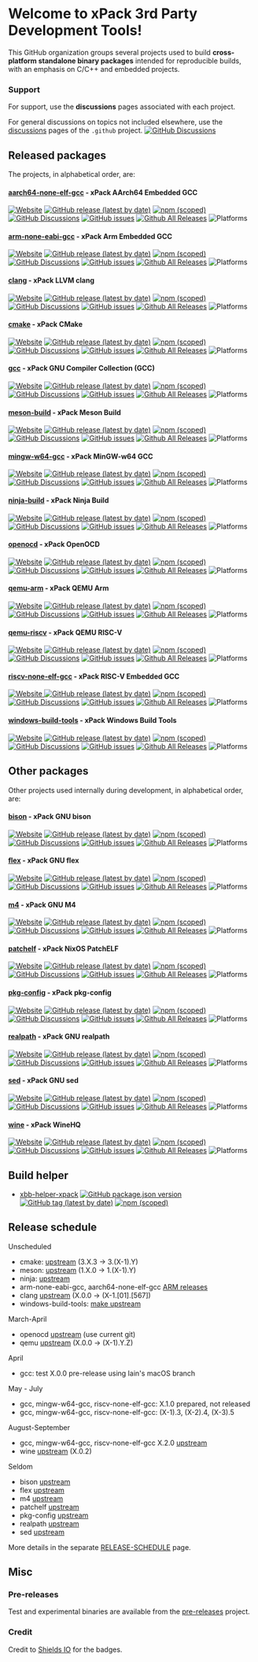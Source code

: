 # Welcome to xPack 3rd Party Development Tools!

This GitHub organization groups several projects used to build **cross-platform standalone binary packages** intended for reproducible builds, with an emphasis on C/C++ and embedded projects.


### Support

For support, use the **discussions** pages associated with each project.

For general discussions on topics not included elsewhere, use the [discussions](https://github.com/xpack-dev-tools/.github/discussions/) pages of the `.github` project.
[![GitHub Discussions](https://img.shields.io/github/discussions/xpack-dev-tools/.github)](https://github.com/xpack-dev-tools/.github/discussions/)

## Released packages

The projects, in alphabetical order, are:

#### [aarch64-none-elf-gcc](https://github.com/xpack-dev-tools/aarch64-none-elf-gcc-xpack/) - xPack AArch64 Embedded GCC

[![Website](https://img.shields.io/website?url=https%3A%2F%2Fxpack.github.io%2Faarch64-none-elf-gcc%2F)](https://xpack.github.io/aarch64-none-elf-gcc/)
[![GitHub release (latest by date)](https://img.shields.io/github/v/release/xpack-dev-tools/aarch64-none-elf-gcc-xpack)](https://github.com/xpack-dev-tools/aarch64-none-elf-gcc-xpack/releases/)
[![npm (scoped)](https://img.shields.io/npm/v/@xpack-dev-tools/aarch64-none-elf-gcc.svg)](https://www.npmjs.com/package/@xpack-dev-tools/aarch64-none-elf-gcc/)
[![GitHub Discussions](https://img.shields.io/github/discussions/xpack-dev-tools/aarch64-none-elf-gcc-xpack)](https://github.com/xpack-dev-tools/aarch64-none-elf-gcc-xpack/discussions/)
[![GitHub issues](https://img.shields.io/github/issues/xpack-dev-tools/aarch64-none-elf-gcc-xpack)](https://github.com/xpack-dev-tools/aarch64-none-elf-gcc-xpack/issues/)
[![Github All Releases](https://img.shields.io/github/downloads/xpack-dev-tools/aarch64-none-elf-gcc-xpack/total.svg)](https://github.com/xpack-dev-tools/aarch64-none-elf-gcc-xpack/releases/)
![Platforms](https://img.shields.io/badge/platform-Win%20%7C%20Mac%20%7C%20Linux%20-blue)

#### [arm-none-eabi-gcc](https://github.com/xpack-dev-tools/arm-none-eabi-gcc-xpack/) - xPack Arm Embedded GCC

[![Website](https://img.shields.io/website?url=https%3A%2F%2Fxpack.github.io%2Farm-none-eabi-gcc%2F)](https://xpack.github.io/arm-none-eabi-gcc/)
[![GitHub release (latest by date)](https://img.shields.io/github/v/release/xpack-dev-tools/arm-none-eabi-gcc-xpack)](https://github.com/xpack-dev-tools/arm-none-eabi-gcc-xpack/releases/)
[![npm (scoped)](https://img.shields.io/npm/v/@xpack-dev-tools/arm-none-eabi-gcc.svg)](https://www.npmjs.com/package/@xpack-dev-tools/arm-none-eabi-gcc/)
[![GitHub Discussions](https://img.shields.io/github/discussions/xpack-dev-tools/arm-none-eabi-gcc-xpack)](https://github.com/xpack-dev-tools/arm-none-eabi-gcc-xpack/discussions/)
[![GitHub issues](https://img.shields.io/github/issues/xpack-dev-tools/arm-none-eabi-gcc-xpack)](https://github.com/xpack-dev-tools/arm-none-eabi-gcc-xpack/issues/)
[![Github All Releases](https://img.shields.io/github/downloads/xpack-dev-tools/arm-none-eabi-gcc-xpack/total.svg)](https://github.com/xpack-dev-tools/arm-none-eabi-gcc-xpack/releases/)
![Platforms](https://img.shields.io/badge/platform-Win%20%7C%20Mac%20%7C%20Linux%20-blue)

#### [clang](https://github.com/xpack-dev-tools/clang-xpack/) - xPack LLVM clang

[![Website](https://img.shields.io/website?url=https%3A%2F%2Fxpack.github.io%2Fclang%2F)](https://xpack.github.io/clang/)
[![GitHub release (latest by date)](https://img.shields.io/github/v/release/xpack-dev-tools/clang-xpack)](https://github.com/xpack-dev-tools/clang-xpack/releases/)
[![npm (scoped)](https://img.shields.io/npm/v/@xpack-dev-tools/clang.svg)](https://www.npmjs.com/package/@xpack-dev-tools/clang/)
[![GitHub Discussions](https://img.shields.io/github/discussions/xpack-dev-tools/clang-xpack)](https://github.com/xpack-dev-tools/clang-xpack/discussions/)
[![GitHub issues](https://img.shields.io/github/issues/xpack-dev-tools/clang-xpack)](https://github.com/xpack-dev-tools/clang-xpack/issues/)
[![Github All Releases](https://img.shields.io/github/downloads/xpack-dev-tools/clang-xpack/total.svg)](https://github.com/xpack-dev-tools/clang-xpack/releases/)
![Platforms](https://img.shields.io/badge/platform-Win%20%7C%20Mac%20%7C%20Linux%20-blue)

#### [cmake](https://github.com/xpack-dev-tools/cmake-xpack/) - xPack CMake

[![Website](https://img.shields.io/website?url=https%3A%2F%2Fxpack.github.io%2Fcmake%2F)](https://xpack.github.io/cmake/)
[![GitHub release (latest by date)](https://img.shields.io/github/v/release/xpack-dev-tools/cmake-xpack)](https://github.com/xpack-dev-tools/cmake-xpack/releases/)
[![npm (scoped)](https://img.shields.io/npm/v/@xpack-dev-tools/cmake.svg)](https://www.npmjs.com/package/@xpack-dev-tools/cmake/)
[![GitHub Discussions](https://img.shields.io/github/discussions/xpack-dev-tools/cmake-xpack)](https://github.com/xpack-dev-tools/cmake-xpack/discussions/)
[![GitHub issues](https://img.shields.io/github/issues/xpack-dev-tools/cmake-xpack)](https://github.com/xpack-dev-tools/cmake-xpack/issues/)
[![Github All Releases](https://img.shields.io/github/downloads/xpack-dev-tools/cmake-xpack/total.svg)](https://github.com/xpack-dev-tools/cmake-xpack/releases/)
![Platforms](https://img.shields.io/badge/platform-Win%20%7C%20Mac%20%7C%20Linux%20-blue)

#### [gcc](https://github.com/xpack-dev-tools/gcc-xpack/) - xPack GNU Compiler Collection (GCC)

[![Website](https://img.shields.io/website?url=https%3A%2F%2Fxpack.github.io%2Fgcc%2F)](https://xpack.github.io/gcc/)
[![GitHub release (latest by date)](https://img.shields.io/github/v/release/xpack-dev-tools/gcc-xpack)](https://github.com/xpack-dev-tools/gcc-xpack/releases/)
[![npm (scoped)](https://img.shields.io/npm/v/@xpack-dev-tools/gcc.svg)](https://www.npmjs.com/package/@xpack-dev-tools/gcc/)
[![GitHub Discussions](https://img.shields.io/github/discussions/xpack-dev-tools/gcc-xpack)](https://github.com/xpack-dev-tools/gcc-xpack/discussions/)
[![GitHub issues](https://img.shields.io/github/issues/xpack-dev-tools/gcc-xpack)](https://github.com/xpack-dev-tools/gcc-xpack/issues/)
[![Github All Releases](https://img.shields.io/github/downloads/xpack-dev-tools/gcc-xpack/total.svg)](https://github.com/xpack-dev-tools/gcc-xpack/releases/)
![Platforms](https://img.shields.io/badge/platform-Win%20%7C%20Mac%20%7C%20Linux%20-blue)

#### [meson-build](https://github.com/xpack-dev-tools/meson-build-xpack/) - xPack Meson Build

[![Website](https://img.shields.io/website?url=https%3A%2F%2Fxpack.github.io%2Fmeson-build%2F)](https://xpack.github.io/meson-build/)
[![GitHub release (latest by date)](https://img.shields.io/github/v/release/xpack-dev-tools/meson-build-xpack)](https://github.com/xpack-dev-tools/meson-build-xpack/releases/)
[![npm (scoped)](https://img.shields.io/npm/v/@xpack-dev-tools/meson-build.svg?color=blue)](https://www.npmjs.com/package/@xpack-dev-tools/meson-build/)
[![GitHub Discussions](https://img.shields.io/github/discussions/xpack-dev-tools/meson-build-xpack)](https://github.com/xpack-dev-tools/meson-build-xpack/discussions/)
[![GitHub issues](https://img.shields.io/github/issues/xpack-dev-tools/meson-build-xpack)](https://github.com/xpack-dev-tools/meson-build-xpack/issues/)
[![Github All Releases](https://img.shields.io/github/downloads/xpack-dev-tools/meson-build-xpack/total.svg)](https://github.com/xpack-dev-tools/meson-build-xpack/releases/)
![Platforms](https://img.shields.io/badge/platform-Win%20%7C%20Mac%20%7C%20Linux%20-blue)

#### [mingw-w64-gcc](https://github.com/xpack-dev-tools/mingw-w64-gcc-xpack/) - xPack MinGW-w64 GCC

[![Website](https://img.shields.io/website?url=https%3A%2F%2Fxpack.github.io%2Fmingw-w64-gcc%2F)](https://xpack.github.io/mingw-w64-gcc/)
[![GitHub release (latest by date)](https://img.shields.io/github/v/release/xpack-dev-tools/mingw-w64-gcc-xpack)](https://github.com/xpack-dev-tools/mingw-w64-gcc-xpack/releases/)
[![npm (scoped)](https://img.shields.io/npm/v/@xpack-dev-tools/mingw-w64-gcc.svg)](https://www.npmjs.com/package/@xpack-dev-tools/mingw-w64-gcc/)
[![GitHub Discussions](https://img.shields.io/github/discussions/xpack-dev-tools/mingw-w64-gcc-xpack)](https://github.com/xpack-dev-tools/mingw-w64-gcc-xpack/discussions/)
[![GitHub issues](https://img.shields.io/github/issues/xpack-dev-tools/mingw-w64-gcc-xpack)](https://github.com/xpack-dev-tools/mingw-w64-gcc-xpack/issues/)
[![Github All Releases](https://img.shields.io/github/downloads/xpack-dev-tools/mingw-w64-gcc-xpack/total.svg)](https://github.com/xpack-dev-tools/mingw-w64-gcc-xpack/releases/)
![Platforms](https://img.shields.io/badge/platform-Win%20%7C%20Mac%20%7C%20Linux%20-blue)

#### [ninja-build](https://github.com/xpack-dev-tools/ninja-build-xpack/) - xPack Ninja Build

[![Website](https://img.shields.io/website?url=https%3A%2F%2Fxpack.github.io%2Fninja-build%2F)](https://xpack.github.io/ninja-build/)
[![GitHub release (latest by date)](https://img.shields.io/github/v/release/xpack-dev-tools/ninja-build-xpack)](https://github.com/xpack-dev-tools/ninja-build-xpack/releases/)
[![npm (scoped)](https://img.shields.io/npm/v/@xpack-dev-tools/ninja-build.svg)](https://www.npmjs.com/package/@xpack-dev-tools/ninja-build/)
[![GitHub Discussions](https://img.shields.io/github/discussions/xpack-dev-tools/ninja-build-xpack)](https://github.com/xpack-dev-tools/ninja-build-xpack/discussions/)
[![GitHub issues](https://img.shields.io/github/issues/xpack-dev-tools/ninja-build-xpack)](https://github.com/xpack-dev-tools/ninja-build-xpack/issues/)
[![Github All Releases](https://img.shields.io/github/downloads/xpack-dev-tools/ninja-build-xpack/total.svg)](https://github.com/xpack-dev-tools/ninja-build-xpack/releases/)
![Platforms](https://img.shields.io/badge/platform-Win%20%7C%20Mac%20%7C%20Linux%20-blue)

#### [openocd](https://github.com/xpack-dev-tools/openocd-xpack/) - xPack OpenOCD

[![Website](https://img.shields.io/website?url=https%3A%2F%2Fxpack-dev-tools.github.io%2Fopenocd-xpack%2F)](https://xpack-dev-tools.github.io/openocd-xpack/)
[![GitHub release (latest by date)](https://img.shields.io/github/v/release/xpack-dev-tools/openocd-xpack)](https://github.com/xpack-dev-tools/openocd-xpack/releases/)
[![npm (scoped)](https://img.shields.io/npm/v/@xpack-dev-tools/openocd?color=blue)](https://www.npmjs.com/package/@xpack-dev-tools/openocd/)
[![GitHub Discussions](https://img.shields.io/github/discussions/xpack-dev-tools/openocd-xpack)](https://github.com/xpack-dev-tools/openocd-xpack/discussions/)
[![GitHub issues](https://img.shields.io/github/issues/xpack-dev-tools/openocd-xpack)](https://github.com/xpack-dev-tools/openocd-xpack/issues/)
[![Github All Releases](https://img.shields.io/github/downloads/xpack-dev-tools/openocd-xpack/total.svg)](https://github.com/xpack-dev-tools/openocd-xpack/releases/)
![Platforms](https://img.shields.io/badge/platform-Win%20%7C%20Mac%20%7C%20Linux%20-blue)

#### [qemu-arm](https://github.com/xpack-dev-tools/qemu-arm-xpack/) - xPack QEMU Arm

[![Website](https://img.shields.io/website?url=https%3A%2F%2Fxpack.github.io%2Fqemu-arm%2F)](https://xpack.github.io/qemu-arm/)
[![GitHub release (latest by date)](https://img.shields.io/github/v/release/xpack-dev-tools/qemu-arm-xpack)](https://github.com/xpack-dev-tools/qemu-arm-xpack/releases/)
[![npm (scoped)](https://img.shields.io/npm/v/@xpack-dev-tools/qemu-arm.svg)](https://www.npmjs.com/package/@xpack-dev-tools/qemu-arm/)
[![GitHub Discussions](https://img.shields.io/github/discussions/xpack-dev-tools/qemu-arm-xpack)](https://github.com/xpack-dev-tools/qemu-arm-xpack/discussions/)
[![GitHub issues](https://img.shields.io/github/issues/xpack-dev-tools/qemu-arm-xpack)](https://github.com/xpack-dev-tools/qemu-arm-xpack/issues/)
[![Github All Releases](https://img.shields.io/github/downloads/xpack-dev-tools/qemu-arm-xpack/total.svg)](https://github.com/xpack-dev-tools/qemu-arm-xpack/releases/)
![Platforms](https://img.shields.io/badge/platform-Win%20%7C%20Mac%20%7C%20Linux%20-blue)

#### [qemu-riscv](https://github.com/xpack-dev-tools/qemu-riscv-xpack/) - xPack QEMU RISC-V

[![Website](https://img.shields.io/website?url=https%3A%2F%2Fxpack.github.io%2Fqemu-riscv%2F)](https://xpack.github.io/qemu-riscv/)
[![GitHub release (latest by date)](https://img.shields.io/github/v/release/xpack-dev-tools/qemu-riscv-xpack)](https://github.com/xpack-dev-tools/qemu-riscv-xpack/releases/)
[![npm (scoped)](https://img.shields.io/npm/v/@xpack-dev-tools/qemu-riscv.svg)](https://www.npmjs.com/package/@xpack-dev-tools/qemu-riscv/)
[![GitHub Discussions](https://img.shields.io/github/discussions/xpack-dev-tools/qemu-riscv-xpack)](https://github.com/xpack-dev-tools/qemu-riscv-xpack/discussions/)
[![GitHub issues](https://img.shields.io/github/issues/xpack-dev-tools/qemu-riscv-xpack)](https://github.com/xpack-dev-tools/qemu-riscv-xpack/issues/)
[![Github All Releases](https://img.shields.io/github/downloads/xpack-dev-tools/qemu-riscv-xpack/total.svg)](https://github.com/xpack-dev-tools/qemu-riscv-xpack/releases/)
![Platforms](https://img.shields.io/badge/platform-Win%20%7C%20Mac%20%7C%20Linux%20-blue)

#### [riscv-none-elf-gcc](https://github.com/xpack-dev-tools/riscv-none-elf-gcc-xpack/) - xPack RISC-V Embedded GCC

[![Website](https://img.shields.io/website?url=https%3A%2F%2Fxpack-dev-tools.github.io%2Friscv-none-elf-gcc-xpack%2F)
](https://xpack-dev-tools.github.io/riscv-none-elf-gcc-xpack/)
[![GitHub release (latest by date)](https://img.shields.io/github/v/release/xpack-dev-tools/riscv-none-elf-gcc-xpack)](https://github.com/xpack-dev-tools/riscv-none-elf-gcc-xpack/releases/)
[![npm (scoped)](https://img.shields.io/npm/v/@xpack-dev-tools/riscv-none-elf-gcc.svg)](https://www.npmjs.com/package/@xpack-dev-tools/riscv-none-elf-gcc/)
[![GitHub Discussions](https://img.shields.io/github/discussions/xpack-dev-tools/riscv-none-elf-gcc-xpack)](https://github.com/xpack-dev-tools/riscv-none-elf-gcc-xpack/discussions/)
[![GitHub issues](https://img.shields.io/github/issues/xpack-dev-tools/riscv-none-elf-gcc-xpack)](https://github.com/xpack-dev-tools/riscv-none-elf-gcc-xpack/issues/)
[![Github All Releases](https://img.shields.io/github/downloads/xpack-dev-tools/riscv-none-elf-gcc-xpack/total.svg)](https://github.com/xpack-dev-tools/riscv-none-elf-gcc-xpack/releases/)
![Platforms](https://img.shields.io/badge/platform-Win%20%7C%20Mac%20%7C%20Linux%20-blue)

#### [windows-build-tools](https://github.com/xpack-dev-tools/windows-build-tools-xpack/) - xPack Windows Build Tools

[![Website](https://img.shields.io/website?url=https%3A%2F%2Fxpack.github.io%2Fwindows-build-tools%2F)](https://xpack.github.io/windows-build-tools/)
[![GitHub release (latest by date)](https://img.shields.io/github/v/release/xpack-dev-tools/windows-build-tools-xpack)](https://github.com/xpack-dev-tools/windows-build-tools-xpack/releases/)
[![npm (scoped)](https://img.shields.io/npm/v/@xpack-dev-tools/windows-build-tools.svg)](https://www.npmjs.com/package/@xpack-dev-tools/windows-build-tools/)
[![GitHub Discussions](https://img.shields.io/github/discussions/xpack-dev-tools/windows-build-tools-xpack)](https://github.com/xpack-dev-tools/windows-build-tools-xpack/discussions/)
[![GitHub issues](https://img.shields.io/github/issues/xpack-dev-tools/windows-build-tools-xpack)](https://github.com/xpack-dev-tools/windows-build-tools-xpack/issues/)
[![Github All Releases](https://img.shields.io/github/downloads/xpack-dev-tools/windows-build-tools-xpack/total.svg)](https://github.com/xpack-dev-tools/windows-build-tools-xpack/releases/)
![Platforms](https://img.shields.io/badge/platform-Win%20-blue)

## Other packages

Other projects used internally during development, in alphabetical order, are:

#### [bison](https://github.com/xpack-dev-tools/bison-xpack/) - xPack GNU bison

[![Website](https://img.shields.io/website?url=https%3A%2F%2Fxpack.github.io%2Fbison%2F)](https://xpack.github.io/dev-tools/bison/)
[![GitHub release (latest by date)](https://img.shields.io/github/v/release/xpack-dev-tools/bison-xpack)](https://github.com/xpack-dev-tools/bison-xpack/releases/)
[![npm (scoped)](https://img.shields.io/npm/v/@xpack-dev-tools/bison.svg?color=blue)](https://www.npmjs.com/package/@xpack-dev-tools/bison/)
[![GitHub Discussions](https://img.shields.io/github/discussions/xpack-dev-tools/bison-xpack)](https://github.com/xpack-dev-tools/bison-xpack/discussions/)
[![GitHub issues](https://img.shields.io/github/issues/xpack-dev-tools/bison-xpack)](https://github.com/xpack-dev-tools/bison-xpack/issues/)
[![Github All Releases](https://img.shields.io/github/downloads/xpack-dev-tools/bison-xpack/total.svg)](https://github.com/xpack-dev-tools/bison-xpack/releases/)
![Platforms](https://img.shields.io/badge/platform-Mac%20%7C%20Linux%20-blue)

#### [flex](https://github.com/xpack-dev-tools/flex-xpack/) - xPack GNU flex

[![Website](https://img.shields.io/website?url=https%3A%2F%2Fxpack.github.io%2Fflex%2F)](https://xpack.github.io/dev-tools/flex/)
[![GitHub release (latest by date)](https://img.shields.io/github/v/release/xpack-dev-tools/flex-xpack)](https://github.com/xpack-dev-tools/flex-xpack/releases/)
[![npm (scoped)](https://img.shields.io/npm/v/@xpack-dev-tools/flex.svg?color=blue)](https://www.npmjs.com/package/@xpack-dev-tools/flex/)
[![GitHub Discussions](https://img.shields.io/github/discussions/xpack-dev-tools/flex-xpack)](https://github.com/xpack-dev-tools/flex-xpack/discussions/)
[![GitHub issues](https://img.shields.io/github/issues/xpack-dev-tools/flex-xpack)](https://github.com/xpack-dev-tools/flex-xpack/issues/)
[![Github All Releases](https://img.shields.io/github/downloads/xpack-dev-tools/flex-xpack/total.svg)](https://github.com/xpack-dev-tools/flex-xpack/releases/)
![Platforms](https://img.shields.io/badge/platform-Mac%20%7C%20Linux%20-blue)

#### [m4](https://github.com/xpack-dev-tools/m4-xpack/) - xPack GNU M4

[![Website](https://img.shields.io/website?url=https%3A%2F%2Fxpack.github.io%2Fm4%2F)](https://xpack.github.io/dev-tools/m4/)
[![GitHub release (latest by date)](https://img.shields.io/github/v/release/xpack-dev-tools/m4-xpack)](https://github.com/xpack-dev-tools/m4-xpack/releases/)
[![npm (scoped)](https://img.shields.io/npm/v/@xpack-dev-tools/m4.svg?color=blue)](https://www.npmjs.com/package/@xpack-dev-tools/m4/)
[![GitHub Discussions](https://img.shields.io/github/discussions/xpack-dev-tools/m4-xpack)](https://github.com/xpack-dev-tools/m4-xpack/discussions/)
[![GitHub issues](https://img.shields.io/github/issues/xpack-dev-tools/m4-xpack)](https://github.com/xpack-dev-tools/m4-xpack/issues/)
[![Github All Releases](https://img.shields.io/github/downloads/xpack-dev-tools/m4-xpack/total.svg)](https://github.com/xpack-dev-tools/m4-xpack/releases/)
![Platforms](https://img.shields.io/badge/platform-Mac%20%7C%20Linux%20-blue)

#### [patchelf](https://github.com/xpack-dev-tools/patchelf-xpack/) - xPack NixOS PatchELF

[![Website](https://img.shields.io/website?url=https%3A%2F%2Fxpack.github.io%2Fpatchelf%2F)](https://xpack.github.io/dev-tools/dev-tools/patchelf/)
[![GitHub release (latest by date)](https://img.shields.io/github/v/release/xpack-dev-tools/patchelf-xpack)](https://github.com/xpack-dev-tools/patchelf-xpack/releases/)
[![npm (scoped)](https://img.shields.io/npm/v/@xpack-dev-tools/patchelf?color=blue)](https://www.npmjs.com/package/@xpack-dev-tools/patchelf/)
[![GitHub Discussions](https://img.shields.io/github/discussions/xpack-dev-tools/patchelf-xpack)](https://github.com/xpack-dev-tools/patchelf-xpack/discussions/)
[![GitHub issues](https://img.shields.io/github/issues/xpack-dev-tools/patchelf-xpack)](https://github.com/xpack-dev-tools/patchelf-xpack/issues/)
[![Github All Releases](https://img.shields.io/github/downloads/xpack-dev-tools/patchelf-xpack/total.svg)](https://github.com/xpack-dev-tools/patchelf-xpack/releases/)
![Platforms](https://img.shields.io/badge/platform-Mac%20%7C%20Linux%20-blue)

#### [pkg-config](https://github.com/xpack-dev-tools/pkg-config-xpack/) - xPack pkg-config

[![Website](https://img.shields.io/website?url=https%3A%2F%2Fxpack.github.io%2Fpkg-config%2F)](https://xpack.github.io/dev-tools/pkg-config/)
[![GitHub release (latest by date)](https://img.shields.io/github/v/release/xpack-dev-tools/pkg-config-xpack)](https://github.com/xpack-dev-tools/pkg-config-xpack/releases/)
[![npm (scoped)](https://img.shields.io/npm/v/@xpack-dev-tools/pkg-config?color=blue)](https://www.npmjs.com/package/@xpack-dev-tools/pkg-config/)
[![GitHub Discussions](https://img.shields.io/github/discussions/xpack-dev-tools/pkg-config-xpack)](https://github.com/xpack-dev-tools/pkg-config-xpack/discussions/)
[![GitHub issues](https://img.shields.io/github/issues/xpack-dev-tools/pkg-config-xpack)](https://github.com/xpack-dev-tools/pkg-config-xpack/issues/)
[![Github All Releases](https://img.shields.io/github/downloads/xpack-dev-tools/pkg-config-xpack/total.svg)](https://github.com/xpack-dev-tools/pkg-config-xpack/releases/)
![Platforms](https://img.shields.io/badge/platform-Mac%20%7C%20Linux%20-blue)

#### [realpath](https://github.com/xpack-dev-tools/realpath-xpack/) - xPack GNU realpath

[![Website](https://img.shields.io/website?url=https%3A%2F%2Fxpack.github.io%2Frealpath%2F)](https://xpack.github.io/dev-tools/realpath/)
[![GitHub release (latest by date)](https://img.shields.io/github/v/release/xpack-dev-tools/realpath-xpack)](https://github.com/xpack-dev-tools/realpath-xpack/releases/)
[![npm (scoped)](https://img.shields.io/npm/v/@xpack-dev-tools/realpath?color=blue)](https://www.npmjs.com/package/@xpack-dev-tools/realpath/)
[![GitHub Discussions](https://img.shields.io/github/discussions/xpack-dev-tools/realpath-xpack)](https://github.com/xpack-dev-tools/realpath-xpack/discussions/)
[![GitHub issues](https://img.shields.io/github/issues/xpack-dev-tools/realpath-xpack)](https://github.com/xpack-dev-tools/realpath-xpack/issues/)
[![Github All Releases](https://img.shields.io/github/downloads/xpack-dev-tools/realpath-xpack/total.svg)](https://github.com/xpack-dev-tools/realpath-xpack/releases/)
![Platforms](https://img.shields.io/badge/platform-Mac%20%7C%20Linux%20-blue)

#### [sed](https://github.com/xpack-dev-tools/sed-xpack/) - xPack GNU sed

[![Website](https://img.shields.io/website?url=https%3A%2F%2Fxpack.github.io%2Fsed%2F)](https://xpack.github.io/dev-tools/sed/)
[![GitHub release (latest by date)](https://img.shields.io/github/v/release/xpack-dev-tools/sed-xpack)](https://github.com/xpack-dev-tools/sed-xpack/releases/)
[![npm (scoped)](https://img.shields.io/npm/v/@xpack-dev-tools/sed.svg?color=blue)](https://www.npmjs.com/package/@xpack-dev-tools/sed/)
[![GitHub Discussions](https://img.shields.io/github/discussions/xpack-dev-tools/sed-xpack)](https://github.com/xpack-dev-tools/sed-xpack/discussions/)
[![GitHub issues](https://img.shields.io/github/issues/xpack-dev-tools/sed-xpack)](https://github.com/xpack-dev-tools/sed-xpack/issues/)
[![Github All Releases](https://img.shields.io/github/downloads/xpack-dev-tools/sed-xpack/total.svg)](https://github.com/xpack-dev-tools/sed-xpack/releases/)
![Platforms](https://img.shields.io/badge/platform-Mac%20%7C%20Linux%20-blue)

#### [wine](https://github.com/xpack-dev-tools/wine-xpack/) - xPack WineHQ

[![Website](https://img.shields.io/website?url=https%3A%2F%2Fxpack.github.io%2Fwine%2F)](https://xpack.github.io/dev-tools/wine/)
[![GitHub release (latest by date)](https://img.shields.io/github/v/release/xpack-dev-tools/wine-xpack)](https://github.com/xpack-dev-tools/wine-xpack/releases/)
[![npm (scoped)](https://img.shields.io/npm/v/@xpack-dev-tools/wine?color=blue)](https://www.npmjs.com/package/@xpack-dev-tools/wine/)
[![GitHub Discussions](https://img.shields.io/github/discussions/xpack-dev-tools/wine-xpack)](https://github.com/xpack-dev-tools/wine-xpack/discussions/)
[![GitHub issues](https://img.shields.io/github/issues/xpack-dev-tools/wine-xpack)](https://github.com/xpack-dev-tools/wine-xpack/issues/)
[![Github All Releases](https://img.shields.io/github/downloads/xpack-dev-tools/wine-xpack/total.svg)](https://github.com/xpack-dev-tools/wine-xpack/releases/)
![Platforms](https://img.shields.io/badge/platform-Linux%20x64%20-blue)

## Build helper

- [xbb-helper-xpack](https://github.com/xpack-dev-tools/xbb-helper-xpack)
[![GitHub package.json version](https://img.shields.io/github/package-json/v/xpack-dev-tools/xbb-helper-xpack)](https://github.com/xpack-dev-tools/xbb-bootstrap-xpack/blob/xpack/package.json)
[![GitHub tag (latest by date)](https://img.shields.io/github/v/tag/xpack-dev-tools/xbb-helper-xpack)](https://github.com/xpack-dev-tools/xbb-helper-xpack/tags/)
[![npm (scoped)](https://img.shields.io/npm/v/@xpack-dev-tools/xbb-helper.svg?color=blue)](https://www.npmjs.com/package/@xpack-dev-tools/xbb-helper/)

## Release schedule

Unscheduled

- cmake: [upstream](https://github.com/Kitware/CMake/tags/) (3.X.3 -> 3.(X-1).Y)
- meson: [upstream](https://github.com/mesonbuild/meson/tags/) (1.X.0 -> 1.(X-1).Y)
- ninja: [upstream](https://github.com/ninja-build/ninja/tags/)
- arm-none-eabi-gcc, aarch64-none-elf-gcc [ARM releases](https://developer.arm.com/downloads/-/arm-gnu-toolchain-downloads/)
- clang [upstream](https://github.com/llvm/llvm-project/tags/) (X.0.0 -> (X-1.[01].[567])
- windows-build-tools: [make upstream](https://ftp.gnu.org/gnu/make/)

March-April

- openocd [upstream](https://github.com/openocd-org/openocd/tags/) (use current git)
- qemu [upstream](https://github.com/qemu/qemu/tags/) (X.0.0 -> (X-1).Y.Z)

April

- gcc: test X.0.0 pre-release using Iain's macOS branch

May - July

- gcc, mingw-w64-gcc, riscv-none-elf-gcc: X.1.0 prepared, not released
- gcc, mingw-w64-gcc, riscv-none-elf-gcc: (X-1).3, (X-2).4, (X-3).5

August-September

- gcc, mingw-w64-gcc, riscv-none-elf-gcc X.2.0 [upstream](https://gcc.gnu.org/releases.html)
- wine [upstream](https://dl.winehq.org/wine/source/) (X.0.2)

Seldom

- bison [upstream](https://ftp.gnu.org/gnu/bison/)
- flex [upstream](https://github.com/westes/flex/tags/)
- m4 [upstream](https://ftp.gnu.org/gnu/m4/)
- patchelf [upstream](https://github.com/NixOS/patchelf/tags/)
- pkg-config [upstream](https://pkgconfig.freedesktop.org/releases/)
- realpath [upstream](https://ftp.gnu.org/gnu/coreutils/)
- sed [upstream](https://ftp.gnu.org/gnu/sed/)


More details in the separate [RELEASE-SCHEDULE](https://github.com/xpack-dev-tools/.github/blob/master/REALEASE-SCHEDULE.md) page.

## Misc

### Pre-releases

Test and experimental binaries are available from the [pre-releases](https://github.com/xpack-dev-tools/pre-releases/releases/) project.

### Credit

Credit to [Shields IO](https://shields.io) for the badges.
